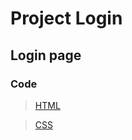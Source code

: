# Project Login
## Login page
### Code
>[HTML](https://github.com/shreyash00007/Login/blob/main/index.html)

>[CSS]()
